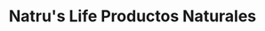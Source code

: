 ---
title: "Natru's Life Productos Naturales"
url: /quito/natrus-life-productos-naturales/
shop: Allgemein
---